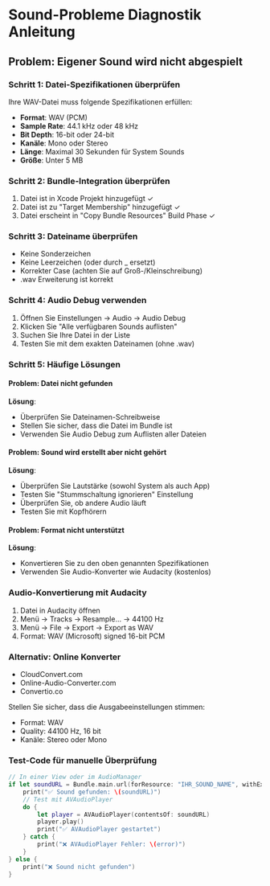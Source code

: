 # Sound-Probleme Diagnostik Anleitung

## Problem: Eigener Sound wird nicht abgespielt

### Schritt 1: Datei-Spezifikationen überprüfen
Ihre WAV-Datei muss folgende Spezifikationen erfüllen:
- **Format**: WAV (PCM)
- **Sample Rate**: 44.1 kHz oder 48 kHz
- **Bit Depth**: 16-bit oder 24-bit
- **Kanäle**: Mono oder Stereo
- **Länge**: Maximal 30 Sekunden für System Sounds
- **Größe**: Unter 5 MB

### Schritt 2: Bundle-Integration überprüfen
1. Datei ist in Xcode Projekt hinzugefügt ✓
2. Datei ist zu "Target Membership" hinzugefügt ✓
3. Datei erscheint in "Copy Bundle Resources" Build Phase ✓

### Schritt 3: Dateiname überprüfen
- Keine Sonderzeichen
- Keine Leerzeichen (oder durch _ ersetzt)
- Korrekter Case (achten Sie auf Groß-/Kleinschreibung)
- .wav Erweiterung ist korrekt

### Schritt 4: Audio Debug verwenden
1. Öffnen Sie Einstellungen → Audio → Audio Debug
2. Klicken Sie "Alle verfügbaren Sounds auflisten"
3. Suchen Sie Ihre Datei in der Liste
4. Testen Sie mit dem exakten Dateinamen (ohne .wav)

### Schritt 5: Häufige Lösungen

#### Problem: Datei nicht gefunden
**Lösung**: 
- Überprüfen Sie Dateinamen-Schreibweise
- Stellen Sie sicher, dass die Datei im Bundle ist
- Verwenden Sie Audio Debug zum Auflisten aller Dateien

#### Problem: Sound wird erstellt aber nicht gehört
**Lösung**:
- Überprüfen Sie Lautstärke (sowohl System als auch App)
- Testen Sie "Stummschaltung ignorieren" Einstellung
- Überprüfen Sie, ob andere Audio läuft
- Testen Sie mit Kopfhörern

#### Problem: Format nicht unterstützt
**Lösung**:
- Konvertieren Sie zu den oben genannten Spezifikationen
- Verwenden Sie Audio-Konverter wie Audacity (kostenlos)

### Audio-Konvertierung mit Audacity
1. Datei in Audacity öffnen
2. Menü → Tracks → Resample... → 44100 Hz
3. Menü → File → Export → Export as WAV
4. Format: WAV (Microsoft) signed 16-bit PCM

### Alternativ: Online Konverter
- CloudConvert.com
- Online-Audio-Converter.com
- Convertio.co

Stellen Sie sicher, dass die Ausgabeeinstellungen stimmen:
- Format: WAV
- Quality: 44100 Hz, 16 bit
- Kanäle: Stereo oder Mono

### Test-Code für manuelle Überprüfung
```swift
// In einer View oder im AudioManager
if let soundURL = Bundle.main.url(forResource: "IHR_SOUND_NAME", withExtension: "wav") {
    print("✅ Sound gefunden: \(soundURL)")
    // Test mit AVAudioPlayer
    do {
        let player = AVAudioPlayer(contentsOf: soundURL)
        player.play()
        print("✅ AVAudioPlayer gestartet")
    } catch {
        print("❌ AVAudioPlayer Fehler: \(error)")
    }
} else {
    print("❌ Sound nicht gefunden")
}
```